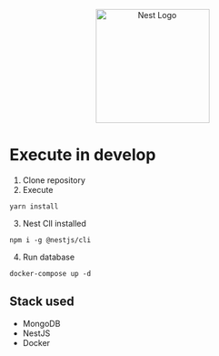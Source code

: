 <p align="center">
  <a href="http://nestjs.com/" target="blank"><img src="https://nestjs.com/img/logo-small.svg" width="200" alt="Nest Logo" /></a>
</p>

# Execute in develop

1. Clone repository
2. Execute

```
yarn install
```

3. Nest ClI installed
```
npm i -g @nestjs/cli
```

4. Run database
```
docker-compose up -d
```

## Stack used
* MongoDB
* NestJS
* Docker
